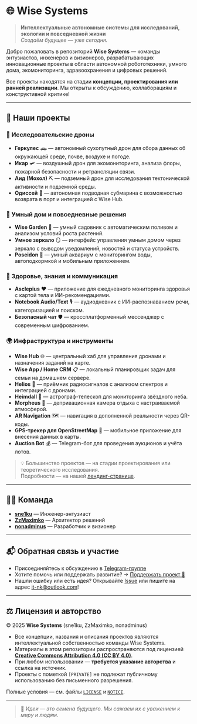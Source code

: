 # 🌐 Wise Systems

> **Интеллектуальные автономные системы для исследований, экологии и повседневной жизни**  
> *Создаём будущее — уже сегодня.*

Добро пожаловать в репозиторий **Wise Systems** — команды энтузиастов, инженеров и визионеров, разрабатывающих инновационные проекты в области автономной робототехники, умного дома, экомониторинга, здравоохранения и цифровых решений.

Все проекты находятся на стадии **концепции, проектирования или ранней реализации**. Мы открыты к обсуждению, коллаборациям и конструктивной критике!

---

## 🚀 Наши проекты

### 🤖 Исследовательские дроны
- **Геркулес** 🛻 — автономный сухопутный дрон для сбора данных об окружающей среде, почве, воздухе и погоде.  
- **Икар** 🛩️ — воздушный дрон для экомониторинга, анализа флоры, пожарной безопасности и ретрансляции связи.  
- **Аид (Мохол)** ⛏️ — подземный дрон для исследования тектонической активности и подземной среды.  
- **Одиссей** 🌊 — автономная подводная субмарина с возможностью возврата в порт и интеграцией с Wise Hub.

### 🏡 Умный дом и повседневные решения
- **Wise Garden** 🌱 — умный садовник с автоматическим поливом и анализом условий роста растений.  
- **Умное зеркало** 🪞 — интерфейс управления умным домом через зеркало с выводом уведомлений, новостей и статуса устройств.  
- **Poseidon** 🐠 — умный аквариум с мониторингом воды, автоподкормкой и мобильным приложением.

### 🧠 Здоровье, знания и коммуникация
- **Asclepius** ❤️ — приложение для ежедневного мониторинга здоровья с картой тела и ИИ-рекомендациями.  
- **Notebook Audio/Text** 🎙️ — аудиодневник с ИИ-распознаванием речи, категоризацией и поиском.  
- **Безопасный чат** 🛡️ — кроссплатформенный мессенджер с современным шифрованием.

### 🌍 Инфраструктура и инструменты
- **Wise Hub** 🌐 — центральный хаб для управления дронами и назначения заданий на карте.  
- **Wise App / Home CRM** 📋 — локальный планировщик задач для семьи на домашнем сервере.  
- **Helios** 📡 — приёмник радиосигналов с анализом спектров и интеграцией с дронами.  
- **Heimdall** 🔭 — астрограф-телескоп для мониторинга звёздного неба.  
- **Morpheus** 🧘 — депривационная камера отдыха с настраиваемой атмосферой.  
- **AR Navigation** 🗺️ — навигация в дополненной реальности через QR-коды.  
- **GPS-трекер для OpenStreetMap** 📍 — мобильное приложение для внесения данных в карты.  
- **Auction Bot** 💰 — Telegram-бот для проведения аукционов и учёта лотов.

> 💡 Большинство проектов — на стадии проектирования или теоретического исследования.  
> Подробности — на нашей [лендинг-странице](https://wise-systems.github.io/wise-systems/).

---

## 👨‍💻 Команда

- [**sne1ku**](https://github.com/sne1ku) — Инженер-энтузиаст  
- [**ZzMaximko**](https://github.com/ZzMaximko) — Архитектор решений  
- [**nonadminus**](https://github.com/Ignatiy) — Разработчик и визионер

---

## 📬 Обратная связь и участие

- Присоединяйтесь к обсуждению в [Telegram-группе](https://t.me/wise_systems)  
- Хотите помочь или поддержать развитие? → [Поддержать проект 💙](https://boosty.to/wise_systems)  
- Нашли ошибку или есть идея? Открывайте [Issue](https://github.com/wise-systems/wise-systems/issues) или пишите на адрес it-nk@outlook.com!

---

## ⚖️ Лицензия и авторство

© 2025 **Wise Systems** (sne1ku, ZzMaximko, nonadminus)

- Все концепции, названия и описания проектов являются интеллектуальной собственностью команды Wise Systems.
- Материалы в этом репозитории распространяются под лицензией **[Creative Commons Attribution 4.0 (CC BY 4.0)](https://creativecommons.org/licenses/by/4.0/)**.
- При любом использовании — **требуется указание авторства** и ссылка на источник.
- Проекты с пометкой `[PRIVATE]` не подлежат публичному использованию без письменного разрешения.

Полные условия — см. файлы [`LICENSE`](./LICENSE) и [`NOTICE`](./NOTICE).

---

> 🌱 *Идеи — это семена будущего. Мы сажаем их с уважением к миру и людям.*
